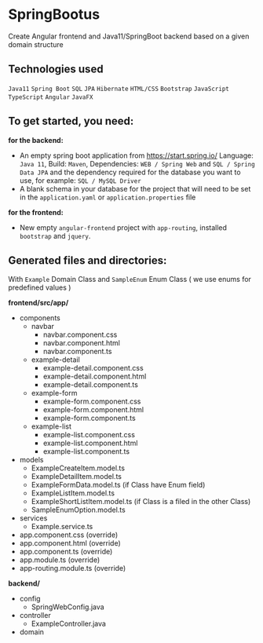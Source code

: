 # SpringBootus

Create Angular frontend and Java11/SpringBoot backend based on a given domain structure

## Technologies used
`Java11` `Spring Boot` `SQL` `JPA` `Hibernate` `HTML/CSS` `Bootstrap` `JavaScript` `TypeScript` `Angular` `JavaFX`

## To get started, you need:
**for the backend:**
- An empty spring boot application from https://start.spring.io/ Language: `Java 11`, Build: `Maven`, Dependencies: `WEB / Spring Web` and `SQL / Spring Data JPA` and the dependency required for the database you want to use, for example: `SQL / MySQL Driver`
- A blank schema in your database for the project that will need to be set in the `application.yaml` or `application.properties` file

**for the frontend:**
- New empty `angular-frontend` project with `app-routing`, installed `bootstrap` and `jquery`.

## Generated files and directories:
With `Example` Domain Class and `SampleEnum` Enum Class ( we use enums for predefined values )

**frontend/src/app/**
- components
  - navbar
    - navbar.component.css
    - navbar.component.html
    - navbar.component.ts
  - example-detail
    - example-detail.component.css
    - example-detail.component.html
    - example-detail.component.ts
  - example-form
    - example-form.component.css
    - example-form.component.html
    - example-form.component.ts
  - example-list
    - example-list.component.css
    - example-list.component.html
    - example-list.component.ts
- models
  - ExampleCreateItem.model.ts
  - ExampleDetailItem.model.ts
  - ExampleFormData.model.ts (if Class have Enum field)
  - ExampleListItem.model.ts
  - ExampleShortListItem.model.ts (if Class is a filed in the other Class)
  - SampleEnumOption.model.ts
- services
  - Example.service.ts
- app.component.css (override)
- app.component.html (override)
- app.component.ts (override)
- app.module.ts (override)
- app-routing.module.ts (override)

**backend/**
- config
  - SpringWebConfig.java
- controller
  - ExampleController.java
- domain
  



